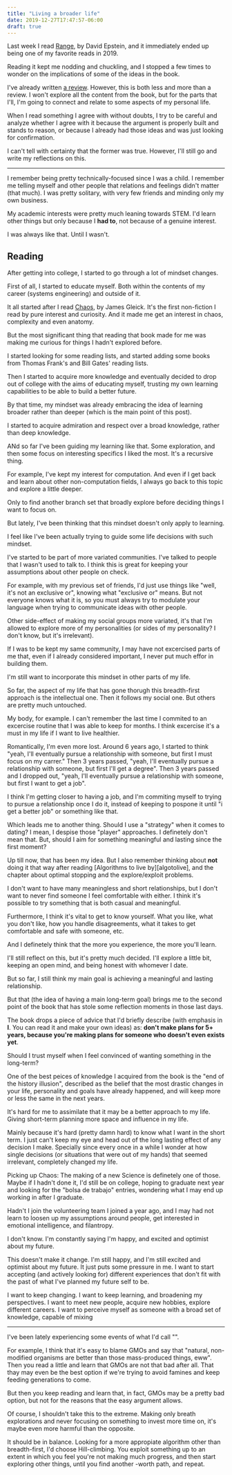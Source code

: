 ```yaml
---
title: "Living a broader life"
date: 2019-12-27T17:47:57-06:00
draft: true
---
```


Last week I read [Range][range], by David Epstein, and it immediately ended up
being one of my favorite reads in 2019.

Reading it kept me nodding and chuckling, and I stopped a few times to
wonder on the implications of some of the ideas in the book.

I've already written [a review][review]. However, this is both
less and more than a review. I won't explore all the content from the book,
but for the parts that I'll, I'm going to connect and relate to some
aspects of my personal life.

When I read something I agree with without doubts, I try to be careful and
analyze whether I agree with it because the argument is properly built and
stands to reason, or because I already had those ideas and was just
looking for confirmation.

I can't tell with certainty that the former was true. However, I'll still
go and write my reflections on this.

---

I remember being pretty technically-focused since I was a child. I remember
me telling myself and other people that relations and feelings didn't
matter (that much).
I was pretty solitary, with very few friends and minding only my own business.

My academic interests were pretty much leaning towards STEM. I'd learn other
things but only because I **had to**, not because of a genuine interest.

I was always like that. Until I wasn't.

## Reading

After getting into college, I started to go through a lot of mindset changes.

First of all, I started to educate myself. Both within the contents of my
career (systems engineering) and outside of it.

It all started after I read [Chaos][chaos], by James Gleick. It's the first
non-fiction I read by pure interest and curiosity. And it made me get an
interest in chaos, complexity and even anatomy.

But the most significant thing that reading that book made for me was making
me curious for things I hadn't explored before.

I started looking for some reading lists, and started adding some books from
Thomas Frank's and Bill Gates' reading lists.

Then I started to acquire more knowledge and eventually decided to drop out of
college with the aims of educating myself, trusting my own learning capabilities
to be able to build a better future.

By that time, my mindset was already embracing the idea of learning broader rather
than deeper (which is the main point of this post).

I started to acquire admiration and respect over a broad knowledge, rather than deep
knowledge.

ANd so far I've been guiding my learning like that. Some exploration, and then some
focus on interesting specifics I liked the most. It's a recursive thing.

For example, I've kept my interest for computation. And even if I get back and learn
about other non-computation fields, I always go back to this topic and explore a little
deeper.

Only to find another branch set that broadly explore before deciding things I want to
focus on.

But lately, I've been thinking that this mindset doesn't only apply to learning.

I feel like I've been actually trying to guide some life decisions with such mindset.

I've started to be part of more variated communities. I've talked to people that I wasn't
used to talk to. I think this is great for keeping your assumptions about other people
on check.

For example, with my previous set of friends, I'd just use things like "well, it's not
an exclusive or", knowing what "exclusive or" means. But not everyone knows what it is,
so you must always try to modulate your language when trying to communicate ideas with
other people.

Other side-effect of making my social groups more variated, it's that I'm allowed
to explore more of my personalities (or sides of my personality? I don't know, but
it's irrelevant).

If I was to be kept my same community, I may have not excercised parts of me that, even if
I already considered important, I never put much effor in building them.

I'm still want to incorporate this mindset in other parts of my life.

So far, the aspect of my life that has gone thorugh this breadth-first approach is
the intellectual one. Then it follows my social one. But others are pretty much untouched.

My body, for example. I can't remember the last time I commited to an excercise routine that
I was able to keep for months. I think excercise it's a must in my life if I want to live
healthier.

Romantically, I'm even more lost. Around 6 years ago, I started to think "yeah, I'll eventually
pursue a relationship with someone, but first I must focus on my carrer." Then 3 years passed,
"yeah, I'll eventually pursue a relationship with someone, but first I'll get a degree". Then 3
years passed and I dropped out, "yeah, I'll eventually pursue a relationship with someone, but
first I want to get a job".

I think I'm getting closer to having a job, and I'm commiting myself to trying to pursue a relationship
once I do it, instead of keeping to pospone it until "i get a better job" or something like that.

Which leads me to another thing. Should I use a "strategy" when it comes to dating?
I mean, I despise those "player" approaches. I definetely don't mean that. But, should
I aim for something meaningful and lasting since the first moment?

Up till now, that has been my idea. But I also remember thinking about **not** doing it
that way after reading [Algorithms to live by][algotolive], and the chapter about optimal
stopping and the explore/exploit problems.

I don't want to have many meaningless and short relationships, but I don't want to never
find someone I feel comfortable with either. I think it's possible to try something that
is both casual and meaningful.

Furthermore, I think it's vital to get to know yourself. What you like, what you don't like,
how you handle disagreements, what it takes to get comfortable and safe with someone, etc.

And I definetely think that the more you experience, the more you'll learn.

I'll still reflect on this, but it's pretty much decided. I'll explore a little bit, keeping
an open mind, and being honest with whomever I date.

But so far, I still think my main goal is achieving a meaningful and lasting relationship.

But that (the idea of having a main long-term goal) brings me to the second point of the
book that has stole some reflection moments in those last days.

The book drops a piece of advice that I'd briefly describe (with emphasis in **I**. You
can read it and make your own ideas) as: **don't make plans for 5+ years, because you're
making plans for someone who doesn't even exists yet**.

Should I trust myself when I feel convinced of wanting something in the long-term?

One of the best peices of knowledge I acquired from the book is the "end of the history
illusion", described as the belief that the most drastic changes in your life, personality
and goals have already happened, and will keep more or less the same in the next years.

It's hard for me to assimilate that it may be a better approach to my life. Giving
short-term planning more space and influence in my life.

Mainly because it's hard (pretty damn hard) to know what I want in the short term. I just
can't keep my eye and head out of the long lasting effect of any decision I make. Specially
since every once in a while I wonder at how single decisions (or situations that were out
of my hands) that seemed irrelevant, completely changed my life.

Picking up Chaos: The making of a new Science is definetely one of those. Maybe if I hadn't
done it, I'd still be on college, hoping to graduate next year and looking for the "bolsa
de trabajo" entries, wondering what I may end up working in after I graduate.

Hadn't I join the volunteering team I joined a year ago, and I may had not learn to loosen
up my assumptions around people, get interested in emotional intelligence, and filantropy.

I don't know. I'm constantly saying I'm happy, and excited and optimist about my future.

This doesn't make it change. I'm still happy, and I'm still excited and optimist about
my future. It just puts some pressure in me. I want to start accepting (and actively
looking for) different experiences that don't fit with the past of what I've planned
my future self to be.

I want to keep changing. I want to keep learning, and broadening my perspectives. I want
to meet new people, acquire new hobbies, explore different careers. I want to perceive
myself as someone with a broad set of knowledge, capable of mixing

---

I've been lately experiencing some events of what I'd call "".

For example, I think that it's easy to blame GMOs and say that "natural, non-modified
organisms are better than those mass-produced things, eww". Then you read a little
and learn that GMOs are not that bad after all. That thay may even be the best option
if we're trying to avoid famines and keep feeding generations to come.

But then you keep reading and learn that, in fact, GMOs may be a pretty bad option, but
not for the reasons that the easy argument allows.

Of course, I shouldn't take this to the extreme. Making only breath explorations and never
focusing on something to invest more time on, it's maybe even more harmful than the opposite.

It should be in balance. Looking for a more appropiate algorithm other than breadth-first,
I'd choose Hill-climbing. You exploit something up to an extent in which you feel you're not
making much progress, and then start exploring other things, until you find another
-worth path, and repeat.

[range]: https://www.goodreads.com/book/show/41795733-range
[review]: https://www.goodreads.com/review/show/3082863407
[chaos]: https://www.goodreads.com/book/show/64582.Chaos

